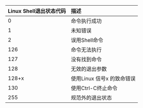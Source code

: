 |Linux Shell退出状态代码|描述|
|:---|:---|
|0|命令执行成功|
|1|未知错误|
|2|误用Shell命令|
|126|命令无法执行|
|127|没有找到命令|
|128|无效的退出参数|
|128+x|使用Linux 信号x 的致命错误|
|130|使用Ctrl-C终止命令|
|255|规范外的退出状态|